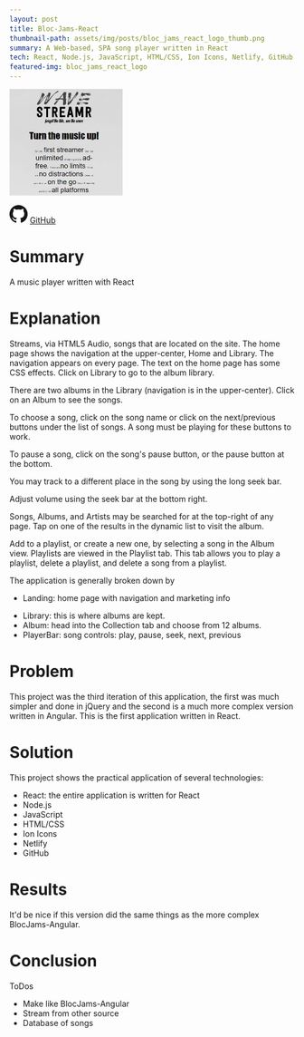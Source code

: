 ```yaml
---
layout: post
title: Bloc-Jams-React
thumbnail-path: assets/img/posts/bloc_jams_react_logo_thumb.png
summary: A Web-based, SPA song player written in React
tech: React, Node.js, JavaScript, HTML/CSS, Ion Icons, Netlify, GitHub
featured-img: bloc_jams_react_logo
---
```

[1]: https://bloc-jams-react.netlify.com/
[2]: /assets/img/posts/bloc_jams_react_logo_thumb.png
[![Heroku][2]][1]

![]( /assets/img/GitHub-Mark-32px.png "GitHub")
[GitHub](https://github.com/dsa027/bloc-jams-react)

# Summary

  A music player written with React

# Explanation

  Streams, via HTML5 Audio, songs that are located on the site. The home page shows the navigation at the upper-center, Home and Library. The navigation appears on every page. The text on the home page has some CSS effects. Click on Library to go to the album library.

   There are two albums in the Library (navigation is in the upper-center). Click on an Album to see the songs.

   To choose a song, click on the song name or click on the next/previous buttons under the list of songs. A song must be playing for these buttons to work.

   To pause a song, click on the song's pause button, or the pause button at the bottom.

   You may track to a different place in the song by using the long seek bar.

   Adjust volume using the seek bar at the bottom right.

  Songs, Albums, and Artists may be searched for at the top-right of any page. Tap on one of the results in the dynamic list to visit the album.

  Add to a playlist, or create a new one, by selecting a song in the Album view. Playlists are viewed in the Playlist tab. This tab allows you to play a playlist, delete a playlist, and delete a song from a playlist.

  The application is generally broken down by
  - Landing: home page with navigation and marketing info
  + Library: this is where albums are kept.
  + Album: head into the Collection tab and choose from 12 albums.
  + PlayerBar: song controls: play, pause, seek, next, previous

# Problem

  This project was the third iteration of this application, the first was much simpler and done in jQuery and the second is a much more complex version written in Angular. This is the first application written in React.

# Solution
  This project shows the practical application of several technologies:
  - React: the entire application is written for React
  - Node.js
  - JavaScript
  - HTML/CSS
  - Ion Icons
  - Netlify
  - GitHub

# Results

  It'd be nice if this version did the same things as the more complex BlocJams-Angular.

# Conclusion
  ToDos
  - Make like BlocJams-Angular
  - Stream from other source
  - Database of songs
